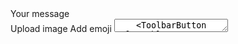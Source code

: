 <form>
  <label for="chat" class="sr-only">Your message</label>
  <div class="flex items-center px-3 py-2 rounded-lg bg-gray-50 dark:bg-gray-700">
    <ToolbarButton color="dark" class="text-gray-500 dark:text-gray-400">
      <ImageOutline class="w-6 h-6" />
      <span class="sr-only">Upload image</span>
    </ToolbarButton>
    <ToolbarButton color="dark" class="text-gray-500 dark:text-gray-400">
      <FaceGrinOutline class="w-6 h-6" />
      <span class="sr-only">Add emoji</span>
    </ToolbarButton>
    <Textarea id="chat" class="mx-4 bg-white dark:bg-gray-800" rows="1" placeholder="Your message..." />
    <ToolbarButton color="blue" class="rounded-full text-primary-600 dark:text-primary-500">
      <PaperPlaneOutline class="w-6 h-6 rotate-45" />
      <span class="sr-only">Send message</span>
    </ToolbarButton>
  </div>
</form>